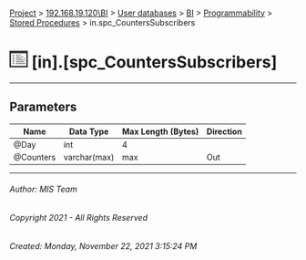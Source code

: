 #### 

[Project](../../../../../index.md) > [192.168.19.120\\BI](../../../../index.md) > [User databases](../../../index.md) > [BI](../../index.md) > [Programmability](../index.md) > [Stored Procedures](Stored_Procedures.md) > in.spc_CountersSubscribers

# ![Stored Procedures](../../../../../Images/StoredProcedure32.png) [in].[spc_CountersSubscribers]

---

## <a name="#parameters"></a>Parameters

| Name | Data Type | Max Length (Bytes) | Direction |
|---|---|---|---|
| @Day | int | 4 |  |
| @Counters | varchar(max) | max | Out |


---

###### Author:  MIS Team

###### Copyright 2021 - All Rights Reserved

###### Created: Monday, November 22, 2021 3:15:24 PM


